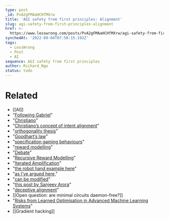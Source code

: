 ```yaml
---
type: post
_id: PvA2gFMAaHCHfMXrw
title: 'AGI safety from first principles: Alignment'
slug: agi-safety-from-first-principles-alignment
href: >-
  https://www.lesswrong.com/posts/PvA2gFMAaHCHfMXrw/agi-safety-from-first-principles-alignment
synchedAt: '2022-09-04T07:50:15.192Z'
tags:
  - LessWrong
  - Post
  - AI
sequence: AGI safety from first principles
author: Richard_Ngo
status: todo
---
```



# Related

- [[AI]]
- "[Following Gabriel](https://arxiv.org/abs/2001.09768)"
- "[Christiano](https://ai-alignment.com/ambitious-vs-narrow-value-learning-99bd0c59847e)"
- "[Christiano’s concept of intent alignment](https://ai-alignment.com/clarifying-ai-alignment-cec47cd69dd6)"
- "[orthogonality thesis](https://www.nickbostrom.com/superintelligentwill.pdf)"
- "[Goodhart’s law](https://arxiv.org/abs/1803.04585)"
- "[specification gaming behaviours](https://vkrakovna.wordpress.com/2018/04/02/specification-gaming-examples-in-ai/)"
- "[reward modelling](https://arxiv.org/abs/1706.03741)"
- "[Debate](https://openai.com/blog/debate/)"
- "[Recursive Reward Modelling](https://medium.com/@deepmindsafetyresearch/scalable-agent-alignment-via-reward-modeling-bf4ab06dfd84)"
- "[Iterated Amplification](https://openai.com/blog/amplifying-ai-training/)"
- "[the robot hand example here](https://openai.com/blog/deep-reinforcement-learning-from-human-preferences/)"
- "[as I’ve argued here,](https://www.alignmentforum.org/posts/GqxuDtZvfgL2bEQ5v/arguments-against-myopic-training)"
- "[can be modified](https://arxiv.org/abs/1505.07818)"
- "[this post by Sanjeev Arora](http://www.offconvex.org/2019/06/03/trajectories/)"
- "[deceptive alignment](https://www.alignmentforum.org/s/r9tYkB2a8Fp4DN8yB/p/zthDPAjh9w6Ytbeks)"
- [[Open question: are minimal circuits daemon-free?]]
- "[Risks from Learned Optimisation in Advanced Machine Learning Systems](https://arxiv.org/abs/1906.01820)"
- [[Gradient hacking]]
